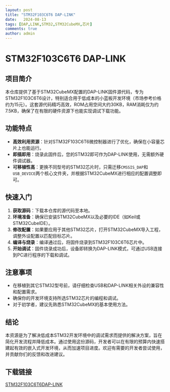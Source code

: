 ```yaml
---
layout: post
title: "STM32F103C6T6 DAP-LINK"
date:   2024-08-13
tags: [DAP,LINK,STM32,STM32CubeMX,芯片]
comments: true
author: admin
---
```

# STM32F103C6T6 DAP-LINK

## 项目简介

本仓库提供了基于STM32CubeMX配置的DAP-LINK固件源代码，专为STM32F103C6T6设计，特别适合用于低成本的小蓝板开发环境（市场参考价格约为15元）。这套源代码精巧高效，ROM占用空间大约30KB，RAM消耗仅为约7.5KB，确保了在有限的硬件资源下也能实现调试下载功能。

## 功能特点

- **高效利用资源**：针对STM32F103C6T6微控制器进行了优化，确保在小容量芯片上也能运行。
- **即插即用**：烧录此固件后，您的STM32即可作为DAP-LINK使用，无需额外硬件调试器。
- **可移植性高**：更换不同型号的STM32芯片时，只需迁移`CMSSIS_DAP`和`USB_DEVICE`两个核心文件夹，并根据STM32CubeMX进行相应的配置调整即可。

## 快速入门

1. **获取源码**：下载本仓库的源代码至本地。
2. **环境准备**：确保已安装STM32CubeMX以及必要的IDE（如Keil或STM32CubeIDE）。
3. **修改配置**：如果要应用于其他STM32芯片，打开STM32CubeMX导入工程，调整外设配置以匹配目标芯片。
4. **编译与烧录**：编译通过后，将固件烧录到STM32F103C6T6芯片中。
5. **开始调试**：固件烧录成功后，设备即转换为DAP-LINK模式，可通过USB连接到PC进行程序的下载和调试。

## 注意事项

- 在移植到其它STM32型号前，请仔细检查USB和DAP-LINK相关外设的兼容性和配置需求。
- 确保你的开发环境支持所选STM32芯片的编程和调试。
- 对于初学者，建议先熟悉STM32CubeMX的基本使用方法。

## 结论

本资源是为了解决低成本STM32开发环境中的调试需求而提供的解决方案，旨在简化开发流程并降低成本。通过使用这份源码，开发者可以在有限的预算内快速搭建起有效的嵌入式开发环境，从而加速项目进度。欢迎有需要的开发者尝试使用，并贡献你们的反馈和改进建议。

## 下载链接

[STM32F103C6T6DAP-LINK](https://pan.quark.cn/s/5750690a0fa6)